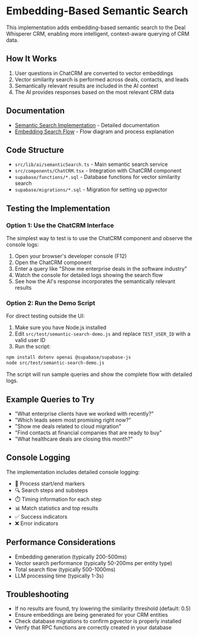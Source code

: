 # Embedding-Based Semantic Search

This implementation adds embedding-based semantic search to the Deal Whisperer CRM, enabling more intelligent, context-aware querying of CRM data.

## How It Works

1. User questions in ChatCRM are converted to vector embeddings
2. Vector similarity search is performed across deals, contacts, and leads
3. Semantically relevant results are included in the AI context
4. The AI provides responses based on the most relevant CRM data

## Documentation

- [Semantic Search Implementation](semantic-search.md) - Detailed documentation
- [Embedding Search Flow](embedding-search-flow.md) - Flow diagram and process explanation

## Code Structure

- `src/lib/ai/semanticSearch.ts` - Main semantic search service
- `src/components/ChatCRM.tsx` - Integration with ChatCRM component
- `supabase/functions/*.sql` - Database functions for vector similarity search
- `supabase/migrations/*.sql` - Migration for setting up pgvector

## Testing the Implementation

### Option 1: Use the ChatCRM Interface

The simplest way to test is to use the ChatCRM component and observe the console logs:

1. Open your browser's developer console (F12)
2. Open the ChatCRM component
3. Enter a query like "Show me enterprise deals in the software industry"
4. Watch the console for detailed logs showing the search flow
5. See how the AI's response incorporates the semantically relevant results

### Option 2: Run the Demo Script

For direct testing outside the UI:

1. Make sure you have Node.js installed
2. Edit `src/test/semantic-search-demo.js` and replace `TEST_USER_ID` with a valid user ID
3. Run the script:

```bash
npm install dotenv openai @supabase/supabase-js
node src/test/semantic-search-demo.js
```

The script will run sample queries and show the complete flow with detailed logs.

## Example Queries to Try

- "What enterprise clients have we worked with recently?"
- "Which leads seem most promising right now?"
- "Show me deals related to cloud migration"
- "Find contacts at financial companies that are ready to buy"
- "What healthcare deals are closing this month?"

## Console Logging

The implementation includes detailed console logging:

- 🚀 Process start/end markers
- 🔍 Search steps and substeps
- ⏱️ Timing information for each step
- 📊 Match statistics and top results
- ✅ Success indicators
- ❌ Error indicators

## Performance Considerations

- Embedding generation (typically 200-500ms)
- Vector search performance (typically 50-200ms per entity type)
- Total search flow (typically 500-1000ms)
- LLM processing time (typically 1-3s)

## Troubleshooting

- If no results are found, try lowering the similarity threshold (default: 0.5)
- Ensure embeddings are being generated for your CRM entities
- Check database migrations to confirm pgvector is properly installed
- Verify that RPC functions are correctly created in your database 